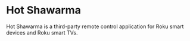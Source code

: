 # Hot Shawarma
Hot Shawarma is a third-party remote control application for Roku smart devices and Roku smart TVs.
